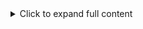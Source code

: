 <details> <summary>Click to expand full content</summary>

# 📚 Learning Management System (LMS)

A cross-platform Learning Management System built using **React Native** for the frontend and **Supabase** for the backend. This app supports role-based access (Admin, Student, Teacher), course management, assignments, attendance tracking, grading, notifications, and more.

## 🚀 Getting Started

### Prerequisites

- Node.js (v14 or later)
- Expo CLI
- Supabase account

### Installation

1. Clone the repository
2. Install dependencies:
   ```bash
   cd frontend
   npm install
   ```
3. Set up environment variables:
   - Copy `.env.example` to `.env`
   - Update with your Supabase credentials

### Supabase Setup

Follow these guides to set up your Supabase project:

1. [Supabase Project Setup](./docs/supabase_project_setup.md)
2. [Supabase Authentication with Custom Roles](./docs/supabase_auth_setup.md)

### Running the App

```bash
cd frontend
npm start
```

---

## 📁 Project Structure

LMS-App/
├── apps/
│ ├── mobile/ # React Native frontend app
│ │ ├── src/
│ │ │ ├── components/ # Reusable UI components
│ │ │ ├── screens/ # Page views for each role (Admin, Student, Teacher)
│ │ │ ├── navigation/ # React Navigation logic
│ │ │ ├── services/ # API handlers to Supabase
│ │ │ ├── context/ # Global app context (Auth, User, Theme)
│ │ │ ├── hooks/ # Custom hooks (e.g., useAuth, useAttendance)
│ │ │ ├── assets/ # Images, icons, fonts
│ │ │ └── utils/ # Formatters, validators, helpers
│ │ └── App.tsx # Main entry point
│ └── functions/ # Firebase or Supabase triggers (notifications)
│ └── sendNotification.ts
├── backend/
│ ├── supabase/
│ │ ├── migrations/ # SQL migrations (auth, courses, users, etc.)
│ │ ├── seed/ # Seed scripts
│ │ ├── schemas/
│ │ │ ├── users.sql
│ │ │ ├── courses.sql
│ │ │ ├── lessons.sql
│ │ │ ├── assignments.sql
│ │ │ ├── submissions.sql
│ │ │ ├── grades.sql
│ │ │ ├── attendance.sql
│ │ │ └── institutions.sql
│ │ └── roles_policy.sql # Role-based access control policies
│ └── storage_rules.sql # Supabase storage (files, validations)
├── docs/
│ ├── roadmap.md # Weekly breakdown
│ ├── architecture.md # System design & flow
│ ├── api_reference.md # API endpoints + Supabase function calls
│ ├── roles.md # Role-based features & access
│ ├── onboarding.md # Setup instructions for devs
│ └── demo_plan.md # Final presentation/demo checklist
├── tests/
│ ├── unit/ # Unit tests for utilities/services
│ ├── integration/ # E2E flow (login, enroll, submit)
│ └── qa/ # Scripts and scenarios for QA testers
├── .env.example # Template for environment variables
├── .gitignore
├── README.md # Overview, setup, and contribution guide
├── package.json
└── LICENSE
